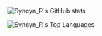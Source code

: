 ![Syncyn_R's GitHub stats](https://github-readme-stats-rho-azure.vercel.app/api?username=Syncyn-R&show_icons=true&theme=radical)

![Syncyn_R's Top Languages](https://github-readme-stats-rho-azure.vercel.app/api/top-langs/?username=Syncyn-R&layout=compact&theme=transparent)
